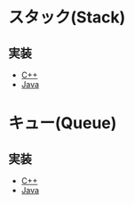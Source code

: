 # スタック(Stack)

## 実装
- [C++](https://github.com/KeiTaylor0606/CodingInterview/blob/main/essence/stack-queue/cpp/stack.cpp)
- [Java](https://github.com/KeiTaylor0606/CodingInterview/blob/main/essence/stack-queue/java/stack-queue/src/MyStack.java)

# キュー(Queue)

## 実装
- [C++](https://github.com/KeiTaylor0606/CodingInterview/blob/main/essence/stack-queue/cpp/queue.cpp)
- [Java](https://github.com/KeiTaylor0606/CodingInterview/blob/main/essence/stack-queue/java/stack-queue/src/MyQueue.java)